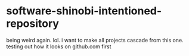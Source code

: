 # software-shinobi-intentioned-repository
being weird again. lol. i want to make all projects cascade from this one. testing out how it looks on github.com first
